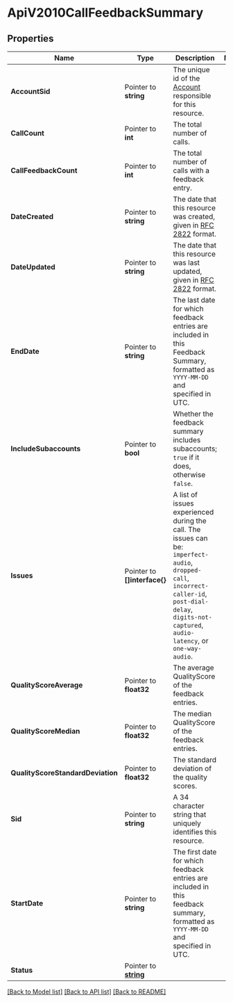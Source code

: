 # ApiV2010CallFeedbackSummary

## Properties

Name | Type | Description | Notes
------------ | ------------- | ------------- | -------------
**AccountSid** | Pointer to **string** | The unique id of the [Account](https://www.twilio.com/docs/iam/api/account) responsible for this resource. |
**CallCount** | Pointer to **int** | The total number of calls. |
**CallFeedbackCount** | Pointer to **int** | The total number of calls with a feedback entry. |
**DateCreated** | Pointer to **string** | The date that this resource was created, given in [RFC 2822](https://www.php.net/manual/en/class.datetime.php#datetime.constants.rfc2822) format. |
**DateUpdated** | Pointer to **string** | The date that this resource was last updated, given in [RFC 2822](https://www.php.net/manual/en/class.datetime.php#datetime.constants.rfc2822) format. |
**EndDate** | Pointer to **string** | The last date for which feedback entries are included in this Feedback Summary, formatted as `YYYY-MM-DD` and specified in UTC. |
**IncludeSubaccounts** | Pointer to **bool** | Whether the feedback summary includes subaccounts; `true` if it does, otherwise `false`. |
**Issues** | Pointer to **[]interface{}** | A list of issues experienced during the call. The issues can be: `imperfect-audio`, `dropped-call`, `incorrect-caller-id`, `post-dial-delay`, `digits-not-captured`, `audio-latency`, or `one-way-audio`. |
**QualityScoreAverage** | Pointer to **float32** | The average QualityScore of the feedback entries. |
**QualityScoreMedian** | Pointer to **float32** | The median QualityScore of the feedback entries. |
**QualityScoreStandardDeviation** | Pointer to **float32** | The standard deviation of the quality scores. |
**Sid** | Pointer to **string** | A 34 character string that uniquely identifies this resource. |
**StartDate** | Pointer to **string** | The first date for which feedback entries are included in this feedback summary, formatted as `YYYY-MM-DD` and specified in UTC. |
**Status** | Pointer to [**string**](CallFeedbackSummaryEnumStatus.md) |  |

[[Back to Model list]](../README.md#documentation-for-models) [[Back to API list]](../README.md#documentation-for-api-endpoints) [[Back to README]](../README.md)


